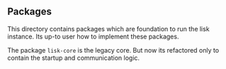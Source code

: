 ## Packages 
This directory contains packages which are foundation to run the lisk instance. Its up-to user how to implement these packages.

The package `lisk-core` is the legacy core. But now its refactored only to contain the startup and communication logic. 
